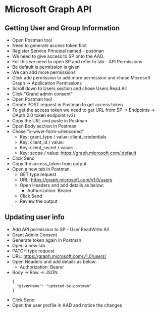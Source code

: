 # Microsoft Graph API
## Getting User and Group Information
- Open Postman tool
- Need to generate access token first
- Register Service Principal named - postman
- We need to give access to SP onto the AAD.
- For this we need to open SP and refer to tab - API Permissions
- Be default is permission is given
- We can add more permissions
- Click add permission to add more permission and chose Microsoft Graph -> Application Permissions
- Scroll down to Users section and chose Users.Read.All
- Click "Grand admin consent"
- Open Postman tool
- Create POST request in Postman to get access token
- To get the access token we need to get URL from SP -> Endpoints -> OAuth 2.0 token endpoint (v2)
- Copy the URL and paste in Postman
- Open Body section in Postman
- Chose "x-www-form-urlencoded"
  - Key: grant_type / value: client_credentials
  - Key: client_id / value: <app id of sp>
  - Key: client_secret / value: <secret of sp>
  - Key: scope / value: https://graph.microsoft.com/.default
- Click Send
- Copy the access_token from output
- Open a new tab in Postman
  - GET type request
  - URL: https://graph.microsoft.com/v1.0/users
  - Open Headers and add details as below:
    - Authorization: Bearer <token-value>
  - Click Send
  - Review the output


## Updating user info
- Add API permission to SP - User.ReadWrite.All
- Grant Admin Consent
- Generate token again in Postman
- Open a new tab
- PATCH type request
- URL: https://graph.microsoft.com/v1.0/users/<user-id>
- Open Headers and add details as below:
  - Authorization: Bearer <token-value>
- Body -> Row -> JSON
  ```
  {
    "givenName": "updated-by-postman"
  }
  ```
- Click Send
- Open the user profile in AAD and notice the changes
